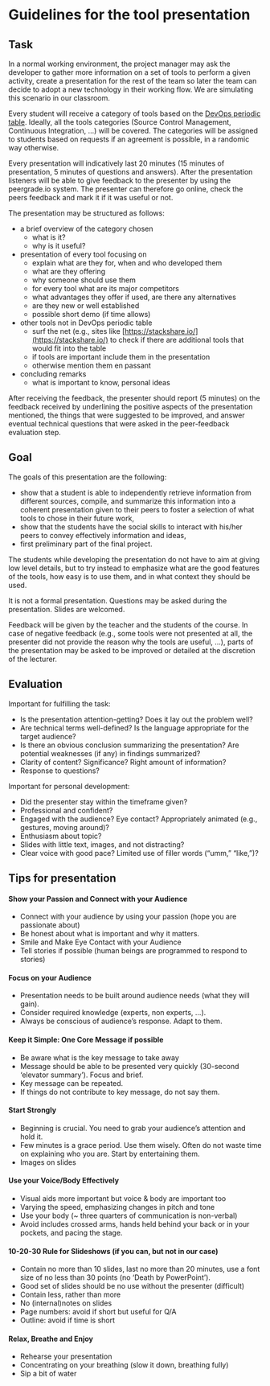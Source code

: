 # Guidelines for the tool presentation

## Task

In a normal working environment, the project manager may ask the developer to
gather more information on a set of tools to perform a given activity, create a
presentation for the rest of the team so later the team can decide to adopt a
new technology in their working flow. We are simulating this scenario in our
classroom.

Every student will receive a category of tools based on the [DevOps periodic
table](https://xebialabs.com/periodic-table-of-devops-tools/). Ideally, all the
tools categories (Source Control Management, Continuous Integration, ...) will
be covered. The categories will be assigned to students based on requests if an
agreement is possible, in a randomic way otherwise.

Every presentation will indicatively last 20 minutes (15 minutes of
presentation, 5 minutes of questions and answers). After the presentation listeners will be
able to give feedback to the presenter by using the peergrade.io system. The
presenter can therefore go online, check the peers feedback and mark it if it
was useful or not.

The presentation may be structured as follows:
* a brief overview of the category chosen
  * what is it?
  * why is it useful?
* presentation of every tool focusing on
  * explain what are they for, when and who developed them
  * what are they offering
  * why someone should use them
  * for every tool what are its major competitors
  * what advantages they offer if used, are there any alternatives
  * are they new or well established
  * possible short demo (if time allows)
* other tools not in DevOps periodic table
  * surf the net (e.g., sites like [https://stackshare.io/](https://stackshare.io/)
    to check if there are additional tools that would fit into the table
  * if tools are important include them in the presentation
  * otherwise mention them en passant
* concluding remarks
  * what is important to know, personal ideas
  
After receiving the feedback, the presenter should report (5 minutes) on
the feedback received by underlining the positive aspects of the presentation
mentioned, the things that were suggested to be improved, and answer eventual
technical questions that were asked in the peer-feedback evaluation step.

## Goal

The goals of this presentation are the following:
* show that a student is able to independently retrieve information from
  different sources, compile, and summarize this information into a coherent
  presentation given to their peers to foster a selection of what tools to chose
  in their future work,
* show that the students have the social skills to interact with his/her peers to
  convey effectively information and ideas,
* first preliminary part of the final project. 

The students while developing the presentation do not have to aim at giving low
level details, but to try instead to emphasize what are the good features of the
tools, how easy is to use them, and in what context they should be used.

It is not a formal presentation. Questions may be asked during the presentation.
Slides are welcomed.

Feedback will be given by the teacher and the students of the course. In case of
negative feedback (e.g., some tools were not presented at all, the presenter did
not provide the reason why the tools are useful, ...), parts of the presentation
may be asked to be improved or detailed at the discretion of the lecturer.

## Evaluation

Important for fulfilling the task:
* Is the presentation attention-getting? Does it lay out the problem well?
* Are technical terms well-defined? Is the language appropriate for the target
  audience?
* Is there an obvious conclusion summarizing the presentation? Are potential
  weaknesses (if any) in findings summarized?
* Clarity of content? Significance? Right amount of information?
* Response to questions?

Important for personal development:
* Did the presenter stay within the timeframe given?
* Professional and confident?
* Engaged with the audience? Eye contact? Appropriately animated (e.g., gestures,
  moving around)?
* Enthusiasm about topic?
* Slides with little text, images, and not distracting?
* Clear voice with good pace? Limited use of filler words (“umm,” “like,”)?

## Tips for presentation

#### Show your Passion and Connect with your Audience
* Connect with your audience by using your passion (hope you are passionate about)
* Be honest about what is important and why it matters.
* Smile and Make Eye Contact with your Audience
* Tell stories if possible (human beings are programmed to respond to stories)

#### Focus on your Audience
* Presentation needs to be built around audience needs (what they will gain).
* Consider required knowledge (experts, non experts, ...).
* Always be conscious of audience’s response. Adapt to them.

#### Keep it Simple: One Core Message if possible
* Be aware what is the key message to take away
* Message should be able to be presented very quickly (30-second ‘elevator
  summary’). Focus and brief.
* Key message can be repeated.
* If things do not contribute to key message, do not say them.

#### Start Strongly
* Beginning is crucial. You need to grab your audience’s attention and hold it.
* Few minutes is a grace period. Use them wisely. Often do not waste time on
  explaining who you are. Start by entertaining them.
* Images on slides

#### Use your Voice/Body Effectively
* Visual aids more important but voice & body are important too
* Varying the speed, emphasizing changes in pitch and tone
* Use your body (~ three quarters of communication is non-verbal)
* Avoid includes crossed arms, hands held behind your back or in your pockets,
  and pacing the stage.

#### 10-20-30 Rule for Slideshows (if you can, but not in our case)
* Contain no more than 10 slides, last no more than 20 minutes, use a font size
  of no less than 30 points (no ‘Death by PowerPoint’).
* Good set of slides should be no use without the presenter (difficult)
* Contain less, rather than more
* No (internal)notes on slides
* Page numbers: avoid if short but useful for Q/A
* Outline: avoid if time is short

#### Relax, Breathe and Enjoy
* Rehearse your presentation
* Concentrating on your breathing (slow it down, breathing fully)
* Sip a bit of water


